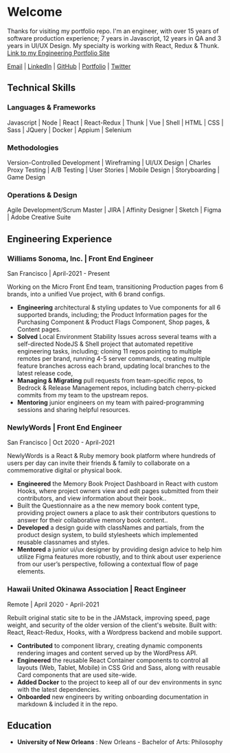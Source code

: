 # Welcome
Thanks for visiting my portfolio repo. I'm an engineer, with over 15 years of software production experience; 7 years in Javascript, 12 years in QA and 3 years in UI/UX Design. My specialty is working with React, Redux & Thunk.
[Link to my Engineering Portfolio Site](https://jasontoups.github.io/)

[Email](mailto:me@jasontoups.com) | [LinkedIn](https://www.linkedin.com/in/jasontoups/) | [GitHub](https://github.com/JasonToups) | [Portfolio](https://jasontoups.github.io/) | [Twitter](https://twitter.com/jsontoups)

## Technical Skills

### **Languages & Frameworks**

Javascript | Node | React | React-Redux | Thunk | Vue | Shell | HTML | CSS | Sass | JQuery | Docker | Appium | Selenium

### **Methodologies**

Version-Controlled Development |
Wireframing | UI/UX Design | Charles Proxy Testing | A/B Testing | User Stories | Mobile Design | Storyboarding | Game Design

### **Operations & Design**

Agile Development/Scrum Master | JIRA | Affinity Designer | Sketch | Figma | Adobe Creative Suite


## Engineering Experience

### **Williams Sonoma, Inc. | Front End Engineer**
San Francisco | April-2021 - Present

Working on the Micro Front End team, transitioning Production pages from 6 brands, into a unified Vue project, with 6 brand configs.
- **Engineering** architectural & styling updates to Vue components for all 6 supported brands, including; the Product Information pages for the Purchasing Component & Product Flags Component, Shop pages, & Content pages.
- **Solved** Local Environment Stability Issues across several teams with a self-directed NodeJS & Shell project that automated repetitive engineering tasks, including; cloning 11 repos pointing to multiple remotes per brand, running 4-5 server commands, creating multiple feature branches across each brand, updating local branches to the latest release code,
- **Managing & Migrating** pull requests from team-specific repos, to Bedrock & Release Management repos, including batch cherry-picked commits from my team to the upstream repos.
- **Mentoring** junior engineers on my team with paired-programming sessions and sharing helpful resources.

### **NewlyWords | Front End Engineer**
San Francisco | Oct 2020 - April-2021

NewlyWords is a React & Ruby memory book platform where hundreds of users per day can invite their friends & family to collaborate on a commemorative digital or physical book.

- **Engineered** the Memory Book Project Dashboard in React with custom Hooks, where project owners view and edit pages submitted from their contributors, and view information about their book..
- Built the Questionnaire as a the new memory book content type, providing project owners a place to ask their contributors questions to answer for their collaborative memory book content..
- **Developed** a design guide with classNames and partials, from the product design system, to build stylesheets which implemented reusable classnames and styles.
- **Mentored** a junior ui/ux designer by providing design advice to help him utilize Figma features more robustly, and to think about user experience from our user’s perspective, following a contextual flow of page elements.

### **Hawaii United Okinawa Association | React Engineer**
Remote | April 2020 - April-2021

Rebuilt original static site to be in the JAMstack, improving speed, page weight, and security of the older version of the client's website. Built with: React, React-Redux, Hooks, with a Wordpress backend and mobile support.

- **Contributed** to component library, creating dynamic components rendering images and content served up by the WordPress API.
- **Engineered** the reusable React Container components to control all layouts (Web, Tablet, Mobile) in CSS Grid and Sass, along with reusable Card components that are used site-wide.
- **Added Docker** to the project to keep all of our dev environments in sync with the latest dependencies.
- **Onboarded** new engineers by writing onboarding documentation in markdown & included it in the repo.


## Education

- **University of New Orleans** : New Orleans - Bachelor of Arts: Philosophy